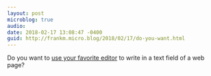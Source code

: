 ```yaml
---
layout: post
microblog: true
audio: 
date: 2018-02-17 13:08:47 -0400
guid: http://frankm.micro.blog/2018/02/17/do-you-want.html
---
```

Do you want to  [use your favorite editor](https://github.com/GhostText/GhostText) to write in a text field of a web page? 

